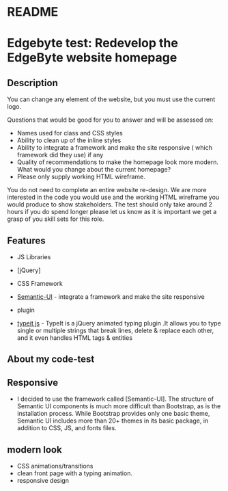 # README

# Edgebyte test: Redevelop the EdgeByte website homepage 

## Description

You can change any element of the website, but you must use the current logo.
 
Questions that would be good for you to answer and will be assessed on:

* Names used for class and CSS styles
* Ability to clean up of the inline styles
* Ability to integrate a framework and make the site responsive ( which framework did they use) if any
* Quality of recommendations to make the homepage look more modern. What would you change about the current homepage?
* Please only supply working HTML wireframe.
 
You do not need to complete an entire website re-design. We are more interested in the code you would use and the working HTML wireframe you would produce to show stakeholders. The test should only take around 2 hours if you do spend longer please let us know as it is important we get a grasp of you skill sets for this role.

## Features


* JS Libraries
* [jQuery]

* CSS Framework
* [Semantic-UI](https://semantic-ui.com/) - integrate a framework and make the site responsive 

* plugin
* [typeit js](https://macarthur.me/typeit/) - TypeIt is a jQuery animated typing plugin .It allows you to type single or multiple strings that break lines, delete & replace each other, and it even handles HTML tags & entities



## About my code-test

## Responsive
* I decided to use the framework called [Semantic-UI]. The structure of Semantic UI components is much more difficult than Bootstrap, as is the installation process. While Bootstrap provides only one basic theme, Semantic UI includes more than 20+ themes in its basic package, in addition to CSS, JS, and fonts files.


## modern look
* CSS animations/transitions
* clean front page with a typing animation.
* responsive design
